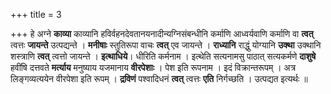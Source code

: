 +++
title = 3

+++
हे अग्ने **काव्या** काव्यानि हविर्वहनदेवतानयनादीन्यग्निसंबन्धीनि कर्माणि आध्वर्यवाणि कर्माणि वा **त्वत्** त्वत्तः **जायन्ते** उत्पद्यन्ते । **मनीषाः** स्तुतिरूपा वाचः **त्वत्** एव जायन्ते । **राध्यानि** राद्धुं योग्यानि **उक्था** उक्थानि शस्त्राणि **त्वत्** त्वत्तो जायन्ते । **इत्थाधिये**। धीरिति कर्मनाम । इत्थेति सत्यनामसु पाठात् सत्यकर्मणे **दाशुषे** हवींषि दत्तवते **मर्त्याय** मनुष्याय यजमानाय **वीरपेशाः** । पेश इति रूपनाम । इदं विक्रान्तरूपम् । अत्र लिङ्गव्यत्ययेन वीरपेशा इति रूपम् । **द्रविणं** पश्वादिधनं **त्वत्** त्वत्तः **एति** निर्गच्छति । उत्पद्यत इत्यर्थः ॥